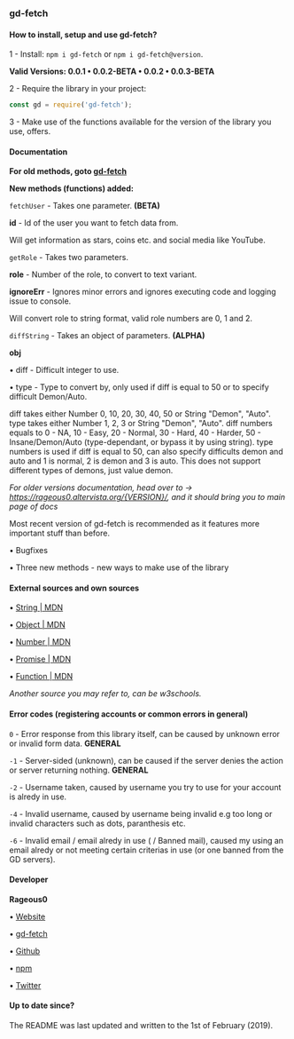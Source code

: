 ### gd-fetch

#### How to install, setup and use gd-fetch?

1 - Install: `npm i gd-fetch` or `npm i gd-fetch@version`.

**Valid Versions: 0.0.1 • 0.0.2-BETA • 0.0.2 • 0.0.3-BETA**

2 - Require the library in your project:
```js
const gd = require('gd-fetch');
```

3 - Make use of the functions available for the version of the library you use, offers.



#### Documentation

**For old methods, goto [gd-fetch](https://rageous0.altervista.org/gd-fetch/0.0.2/)**

**New methods (functions) added:**


`fetchUser` - Takes one parameter. **(BETA)**

**id** - Id of the user you want to fetch data from.

Will get information as stars, coins etc. and social media like YouTube.


`getRole` - Takes two parameters.

**role** - Number of the role, to convert to text variant.

**ignoreErr** - Ignores minor errors and ignores executing code and logging issue to console.

Will convert role to string format, valid role numbers are 0, 1 and 2.


`diffString` - Takes an object of parameters. **(ALPHA)**

**obj** 

  • diff - Difficult integer to use.
  
  • type - Type to convert by, only used if diff is equal to 50 or to specify difficult Demon/Auto.
  
diff takes either Number 0, 10, 20, 30, 40, 50 or String "Demon", "Auto".
type takes either Number 1, 2, 3 or String "Demon", "Auto".
diff numbers equals to 0 - NA, 10 - Easy, 20 - Normal, 30 - Hard, 40 - Harder, 50 - Insane/Demon/Auto (type-dependant, or bypass it by using string).
type numbers is used if diff is equal to 50, can also specify difficults demon and auto and 1 is normal, 2 is demon and 3 is auto.
This does not support different types of demons, just value demon.

*For older versions documentation, head over to -> https://rageous0.altervista.org/{VERSION}/, and it should bring you to main page of docs*

Most recent version of gd-fetch is recommended as it features more important stuff than before.

• Bugfixes

• Three new methods - new ways to make use of the library



#### External sources and own sources

• [String | MDN](https://developer.mozilla.org/en-US/docs/Web/JavaScript/Reference/Global_Objects/String)

• [Object | MDN](https://developer.mozilla.org/en-US/docs/Web/JavaScript/Reference/Global_Objects/Object/prototype)

• [Number | MDN](https://developer.mozilla.org/en-US/docs/Web/JavaScript/Reference/Global_Objects/Number)

• [Promise | MDN](https://developer.mozilla.org/en-US/docs/Web/JavaScript/Reference/Global_Objects/Promise)

• [Function | MDN](https://developer.mozilla.org/en-US/docs/Web/JavaScript/Reference/Global_Objects/Function)

*Another source you may refer to, can be w3schools.*



#### Error codes (registering accounts or common errors in general)

`0` - Error response from this library itself, can be caused by unknown error or invalid form data. **GENERAL**

`-1` - Server-sided (unknown), can be caused if the server denies the action or server returning nothing. **GENERAL**

`-2` - Username taken, caused by username you try to use for your account is alredy in use.

`-4` - Invalid username, caused by username being invalid e.g too long or invalid characters such as dots, paranthesis etc.

`-6` - Invalid email / email alredy in use ( / Banned mail), caused my using an email alredy or not meeting certain criterias in use (or one banned from the GD servers).



#### Developer

**Rageous0**

• [Website](https://rageous0.altervista.org)

• [gd-fetch](https://rageous0.altervista.org/gd-fetch/0.0.2/)

• [Github](https://github.com/Rageous0)

• [npm](https://www.npmjs.com/~rageous)

• [Twitter](https://twitter.com/RageousGD)



#### Up to date since?

The README was last updated and written to the 1st of February (2019).
